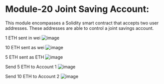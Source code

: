 # Module-20 Joint Saving Account:

This module encompasses a Solidity smart contract that accepts two user addresses. These addresses are able to control a joint savings account. 

1 ETH sent in wei
![image](https://github.com/t-sullivan/Module-20/assets/31628355/9b6ef956-ea50-48e2-919f-71adf46e6c18)
  
10 ETH sent as wei 
![image](https://github.com/t-sullivan/Module-20/assets/31628355/ed8e08bb-016e-4f61-80a0-ee9426c43e91)

5 ETH sent as ETH
![image](https://github.com/t-sullivan/Module-20/assets/31628355/052ffb14-6a13-45bb-a79d-2b382774f454)

Send 5 ETH to Account 1
![image](https://github.com/t-sullivan/Module-20/assets/31628355/cb88696e-dff9-4db8-85e3-12b1a2f87ed6)

Send 10 ETH to Account 2
![image](https://github.com/t-sullivan/Module-20/assets/31628355/9be4b8da-a482-47d1-90ab-b132d4247b69)



